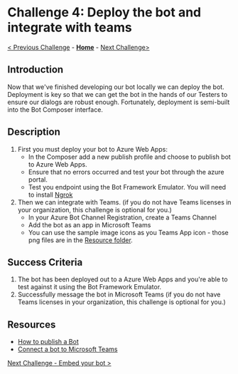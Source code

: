 # Challenge 4: Deploy the bot and integrate with teams
[< Previous Challenge](./Challenge3-API.md) - **[Home](../readme.md)** - [Next Challenge>](./Challenge5-FrontEnd.md)
## Introduction
Now that we've finished developing our bot locally we can deploy the bot. Deployment is key so that we can get the bot in the hands of our Testers to ensure our dialogs are robust enough. Fortunately, deployment is semi-built into the Bot Composer interface.
	
## Description
1. First you must deploy your bot to Azure Web Apps:
	 - In the Composer add a new publish profile and choose to publish bot to Azure Web Apps.
	 - Ensure that no errors occurred and test your bot through the azure portal.
	 - Test you endpoint using the Bot Framework Emulator. You will need to install [Ngrok](https://ngrok.com/) 
2. Then we can integrate with Teams. (if you do not have Teams licenses in your organization, this challenge is optional for you.)
	 - In your Azure Bot Channel Registration, create a Teams Channel
	 - Add the bot as an app in Microsoft Teams
	 - You can use the sample image icons as you Teams App icon - those png files are in the [Resource folder](./Resources/).

## Success Criteria
1. The bot has been deployed out to a Azure Web Apps and you're able to test against it using the Bot Framework Emulator.
2. Successfully message the bot in Microsoft Teams (if you do not have Teams licenses in your organization, this challenge is optional for you.)


## Resources
* [How to publish a Bot](https://docs.microsoft.com/en-us/composer/how-to-publish-bot)
* [Connect a bot to Microsoft Teams](https://docs.microsoft.com/en-us/azure/bot-service/channel-connect-teams?view=azure-bot-service-4.0) 


[Next Challenge - Embed your bot >](./Challenge5-FrontEnd.md)
